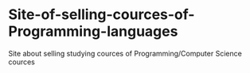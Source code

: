 # Site-of-selling-cources-of-Programming-languages
Site about selling studying cources of Programming/Computer Science cources
